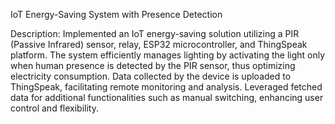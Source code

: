  IoT Energy-Saving System with Presence Detection


 Description:
Implemented an IoT energy-saving solution utilizing a PIR (Passive Infrared) sensor, relay, ESP32 microcontroller, and ThingSpeak platform. The system efficiently manages lighting by activating the light only when human presence is detected by the PIR sensor, thus optimizing electricity consumption. Data collected by the device is uploaded to ThingSpeak, facilitating remote monitoring and analysis. Leveraged fetched data for additional functionalities such as manual switching, enhancing user control and flexibility.
